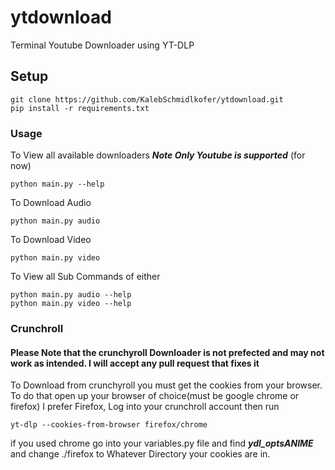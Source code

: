 # ytdownload
Terminal Youtube Downloader using YT-DLP

## Setup
    git clone https://github.com/KalebSchmidlkofer/ytdownload.git
    pip install -r requirements.txt
    
### Usage
To View all available downloaders ***Note Only Youtube is supported*** (for now)

    python main.py --help
    
To Download Audio 

    python main.py audio
    
To Download Video
    
    python main.py video
    
To View all Sub Commands of either

    python main.py audio --help
    python main.py video --help

### Crunchroll
#### Please Note that the crunchyroll Downloader is not prefected and may not work as intended. I will accept any pull request that fixes it
To Download from crunchyroll you must get the cookies from your browser.
To do that open up your browser of choice(must be google chrome or firefox)
I prefer Firefox, Log into your crunchroll account then run 

    yt-dlp --cookies-from-browser firefox/chrome

if you used chrome go into your variables.py file and find ***ydl_optsANIME***
and change ./firefox to Whatever Directory your cookies are in.
